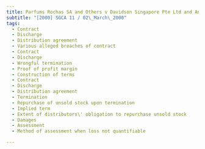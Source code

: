 ```yaml
---
title: Parfums Rochas SA and Others v Davidson Singapore Pte Ltd and Another
subtitle: "[2000] SGCA 11 / 02\_March\_2000"
tags:
  - Contract
  - Discharge
  - Distribution agreement
  - Various alleged breaches of contract
  - Contract
  - Discharge
  - Wrongful termination
  - Proof of profit margin
  - Construction of terms
  - Contract
  - Discharge
  - Distribution agreement
  - Termination
  - Repurchase of unsold stock upon termination
  - Implied term
  - Extent of distributors\' obligation to repurchase unsold stock
  - Damages
  - Assessment
  - Method of assessment when loss not quantifiable

---
```


